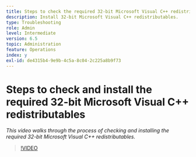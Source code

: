```yaml
---
title: Steps to check the required 32-bit Microsoft Visual C++ redistributables
description: Install 32-bit Microsoft Visual C++ redistributables.
type: Troubleshooting
role: Admin
level: Intermediate
version: 6.5
topic: Administration
feature: Operations
index: y
exl-id: de4315b4-9e9b-4c5a-8c04-2c225a8b9f73
---
```

# Steps to check and install the required 32-bit Microsoft Visual C++ redistributables

*This video walks through the process of checking and installing the required 32-bit Microsoft Visual C++ redistributables.*

>[!VIDEO](https://video.tv.adobe.com/v/335520?quality=12&learn=on)

